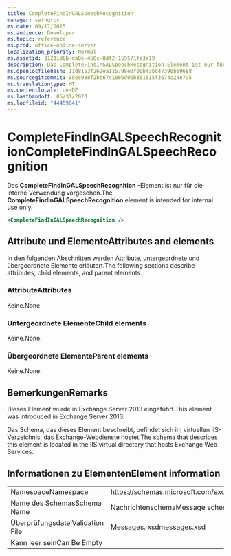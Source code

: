 ```yaml
---
title: CompleteFindInGALSpeechRecognition
manager: sethgros
ms.date: 09/17/2015
ms.audience: Developer
ms.topic: reference
ms.prod: office-online-server
localization_priority: Normal
ms.assetid: 31211d0b-da0e-450c-8df2-159571fa3a19
description: Das CompleteFindInGALSpeechRecognition-Element ist nur für die interne Verwendung vorgesehen.
ms.openlocfilehash: 11d8153f262ea115798e0f00b43bd47390b69688
ms.sourcegitcommit: 88ec988f2bb67c1866d06b361615f3674a24e795
ms.translationtype: MT
ms.contentlocale: de-DE
ms.lasthandoff: 05/31/2020
ms.locfileid: "44459041"
---
```

# <a name="completefindingalspeechrecognition"></a><span data-ttu-id="dd69e-103">CompleteFindInGALSpeechRecognition</span><span class="sxs-lookup"><span data-stu-id="dd69e-103">CompleteFindInGALSpeechRecognition</span></span>

<span data-ttu-id="dd69e-104">Das **CompleteFindInGALSpeechRecognition** -Element ist nur für die interne Verwendung vorgesehen.</span><span class="sxs-lookup"><span data-stu-id="dd69e-104">The **CompleteFindInGALSpeechRecognition** element is intended for internal use only.</span></span> 
  
```XML
<CompleteFindInGALSpeechRecognition />
```

## <a name="attributes-and-elements"></a><span data-ttu-id="dd69e-105">Attribute und Elemente</span><span class="sxs-lookup"><span data-stu-id="dd69e-105">Attributes and elements</span></span>

<span data-ttu-id="dd69e-106">In den folgenden Abschnitten werden Attribute, untergeordnete und übergeordnete Elemente erläutert.</span><span class="sxs-lookup"><span data-stu-id="dd69e-106">The following sections describe attributes, child elements, and parent elements.</span></span>
  
### <a name="attributes"></a><span data-ttu-id="dd69e-107">Attribute</span><span class="sxs-lookup"><span data-stu-id="dd69e-107">Attributes</span></span>

<span data-ttu-id="dd69e-108">Keine.</span><span class="sxs-lookup"><span data-stu-id="dd69e-108">None.</span></span>
  
### <a name="child-elements"></a><span data-ttu-id="dd69e-109">Untergeordnete Elemente</span><span class="sxs-lookup"><span data-stu-id="dd69e-109">Child elements</span></span>

<span data-ttu-id="dd69e-110">Keine.</span><span class="sxs-lookup"><span data-stu-id="dd69e-110">None.</span></span>
  
### <a name="parent-elements"></a><span data-ttu-id="dd69e-111">Übergeordnete Elemente</span><span class="sxs-lookup"><span data-stu-id="dd69e-111">Parent elements</span></span>

<span data-ttu-id="dd69e-112">Keine.</span><span class="sxs-lookup"><span data-stu-id="dd69e-112">None.</span></span>
  
## <a name="remarks"></a><span data-ttu-id="dd69e-113">Bemerkungen</span><span class="sxs-lookup"><span data-stu-id="dd69e-113">Remarks</span></span>

<span data-ttu-id="dd69e-114">Dieses Element wurde in Exchange Server 2013 eingeführt.</span><span class="sxs-lookup"><span data-stu-id="dd69e-114">This element was introduced in Exchange Server 2013.</span></span>
  
<span data-ttu-id="dd69e-115">Das Schema, das dieses Element beschreibt, befindet sich im virtuellen IIS-Verzeichnis, das Exchange-Webdienste hostet.</span><span class="sxs-lookup"><span data-stu-id="dd69e-115">The schema that describes this element is located in the IIS virtual directory that hosts Exchange Web Services.</span></span>
  
## <a name="element-information"></a><span data-ttu-id="dd69e-116">Informationen zu Elementen</span><span class="sxs-lookup"><span data-stu-id="dd69e-116">Element information</span></span>

|||
|:-----|:-----|
|<span data-ttu-id="dd69e-117">Namespace</span><span class="sxs-lookup"><span data-stu-id="dd69e-117">Namespace</span></span>  <br/> |https://schemas.microsoft.com/exchange/services/2006/messages  <br/> |
|<span data-ttu-id="dd69e-118">Name des Schemas</span><span class="sxs-lookup"><span data-stu-id="dd69e-118">Schema Name</span></span>  <br/> |<span data-ttu-id="dd69e-119">Nachrichtenschema</span><span class="sxs-lookup"><span data-stu-id="dd69e-119">Message schema</span></span>  <br/> |
|<span data-ttu-id="dd69e-120">Überprüfungsdatei</span><span class="sxs-lookup"><span data-stu-id="dd69e-120">Validation File</span></span>  <br/> |<span data-ttu-id="dd69e-121">Messages. xsd</span><span class="sxs-lookup"><span data-stu-id="dd69e-121">messages.xsd</span></span>  <br/> |
|<span data-ttu-id="dd69e-122">Kann leer sein</span><span class="sxs-lookup"><span data-stu-id="dd69e-122">Can Be Empty</span></span>  <br/> ||
   

